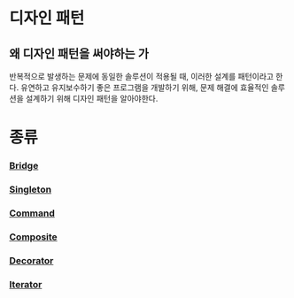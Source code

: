 # 디자인 패턴

## 왜 디자인 패턴을 써야하는 가
반복적으로 발생하는 문제에 동일한 솔루션이 적용될 때, 이러한 설계를 패턴이라고 한다.
유연하고 유지보수하기 좋은 프로그램을 개발하기 위해, 문제 해결에 효율적인 솔루션을 설계하기 위해 디자인 패턴을 알아야한다.

# 종류

### [Bridge](Bridge.md)

### [Singleton](Singleton.md)

### [Command](CE/OOP/Design_Pattern/Command.md)

### [Composite](Composite.md)

### [Decorator](Decorator.md)

### [Iterator](Iterator.md)

